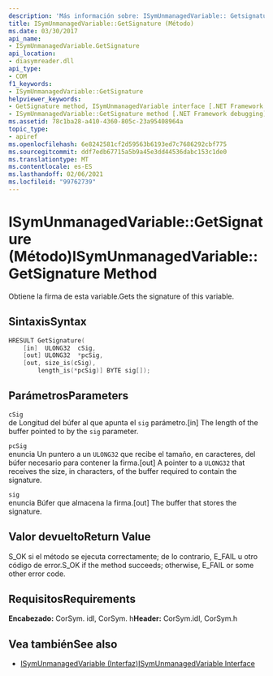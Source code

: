 ```yaml
---
description: 'Más información sobre: ISymUnmanagedVariable:: Getsignature ((método)'
title: ISymUnmanagedVariable::GetSignature (Método)
ms.date: 03/30/2017
api_name:
- ISymUnmanagedVariable.GetSignature
api_location:
- diasymreader.dll
api_type:
- COM
f1_keywords:
- ISymUnmanagedVariable::GetSignature
helpviewer_keywords:
- GetSignature method, ISymUnmanagedVariable interface [.NET Framework debugging]
- ISymUnmanagedVariable::GetSignature method [.NET Framework debugging]
ms.assetid: 78c1ba28-a410-4360-805c-23a95408964a
topic_type:
- apiref
ms.openlocfilehash: 6e8242581cf2d59563b6193ed7c7686292cbf775
ms.sourcegitcommit: ddf7edb67715a5b9a45e3dd44536dabc153c1de0
ms.translationtype: MT
ms.contentlocale: es-ES
ms.lasthandoff: 02/06/2021
ms.locfileid: "99762739"
---
```

# <a name="isymunmanagedvariablegetsignature-method"></a><span data-ttu-id="445e9-103">ISymUnmanagedVariable::GetSignature (Método)</span><span class="sxs-lookup"><span data-stu-id="445e9-103">ISymUnmanagedVariable::GetSignature Method</span></span>

<span data-ttu-id="445e9-104">Obtiene la firma de esta variable.</span><span class="sxs-lookup"><span data-stu-id="445e9-104">Gets the signature of this variable.</span></span>  
  
## <a name="syntax"></a><span data-ttu-id="445e9-105">Sintaxis</span><span class="sxs-lookup"><span data-stu-id="445e9-105">Syntax</span></span>  
  
```cpp  
HRESULT GetSignature(  
    [in]  ULONG32  cSig,  
    [out] ULONG32  *pcSig,  
    [out, size_is(cSig),  
        length_is(*pcSig)] BYTE sig[]);  
```  
  
## <a name="parameters"></a><span data-ttu-id="445e9-106">Parámetros</span><span class="sxs-lookup"><span data-stu-id="445e9-106">Parameters</span></span>  

 `cSig`  
 <span data-ttu-id="445e9-107">de Longitud del búfer al que apunta el `sig` parámetro.</span><span class="sxs-lookup"><span data-stu-id="445e9-107">[in] The length of the buffer pointed to by the `sig` parameter.</span></span>  
  
 `pcSig`  
 <span data-ttu-id="445e9-108">enuncia Un puntero a un `ULONG32` que recibe el tamaño, en caracteres, del búfer necesario para contener la firma.</span><span class="sxs-lookup"><span data-stu-id="445e9-108">[out] A pointer to a `ULONG32` that receives the size, in characters, of the buffer required to contain the signature.</span></span>  
  
 `sig`  
 <span data-ttu-id="445e9-109">enuncia Búfer que almacena la firma.</span><span class="sxs-lookup"><span data-stu-id="445e9-109">[out] The buffer that stores the signature.</span></span>  
  
## <a name="return-value"></a><span data-ttu-id="445e9-110">Valor devuelto</span><span class="sxs-lookup"><span data-stu-id="445e9-110">Return Value</span></span>  

 <span data-ttu-id="445e9-111">S_OK si el método se ejecuta correctamente; de lo contrario, E_FAIL u otro código de error.</span><span class="sxs-lookup"><span data-stu-id="445e9-111">S_OK if the method succeeds; otherwise, E_FAIL or some other error code.</span></span>  
  
## <a name="requirements"></a><span data-ttu-id="445e9-112">Requisitos</span><span class="sxs-lookup"><span data-stu-id="445e9-112">Requirements</span></span>  

 <span data-ttu-id="445e9-113">**Encabezado:** CorSym. idl, CorSym. h</span><span class="sxs-lookup"><span data-stu-id="445e9-113">**Header:** CorSym.idl, CorSym.h</span></span>  
  
## <a name="see-also"></a><span data-ttu-id="445e9-114">Vea también</span><span class="sxs-lookup"><span data-stu-id="445e9-114">See also</span></span>

- [<span data-ttu-id="445e9-115">ISymUnmanagedVariable (Interfaz)</span><span class="sxs-lookup"><span data-stu-id="445e9-115">ISymUnmanagedVariable Interface</span></span>](isymunmanagedvariable-interface.md)
